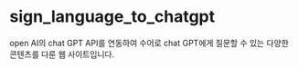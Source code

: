 # sign_language_to_chatgpt
open AI의 chat GPT API를 연동하여 수어로 chat GPT에게 질문할 수 있는 다양한 콘텐츠를 다룬 웹 사이트입니다.
